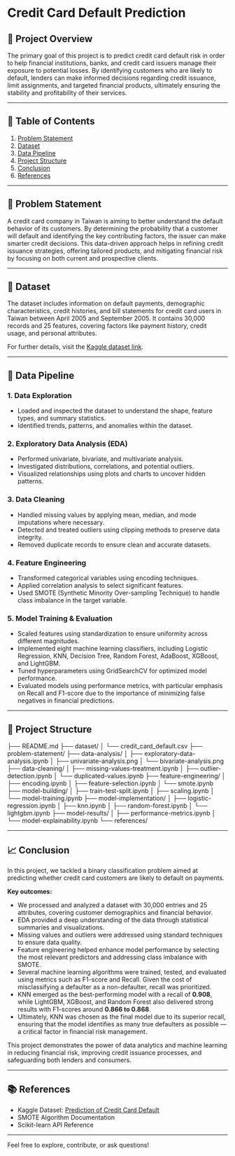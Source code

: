 # Credit Card Default Prediction

## 📖 Project Overview
The primary goal of this project is to predict credit card default risk in order to help financial institutions, banks, and credit card issuers manage their exposure to potential losses. By identifying customers who are likely to default, lenders can make informed decisions regarding credit issuance, limit assignments, and targeted financial products, ultimately ensuring the stability and profitability of their services.

---

## 📑 Table of Contents
1. [Problem Statement](#problem-statement)
2. [Dataset](#dataset)
3. [Data Pipeline](#data-pipeline)
4. [Project Structure](#project-structure)
5. [Conclusion](#conclusion)
6. [References](#references)

---

## 📌 Problem Statement
A credit card company in Taiwan is aiming to better understand the default behavior of its customers. By determining the probability that a customer will default and identifying the key contributing factors, the issuer can make smarter credit decisions. This data-driven approach helps in refining credit issuance strategies, offering tailored products, and mitigating financial risk by focusing on both current and prospective clients.

---

## 📂 Dataset
The dataset includes information on default payments, demographic characteristics, credit histories, and bill statements for credit card users in Taiwan between April 2005 and September 2005. It contains 30,000 records and 25 features, covering factors like payment history, credit usage, and personal attributes.

For further details, visit the [Kaggle dataset link](https://www.kaggle.com/code/selener/prediction-of-credit-card-default/input).

---

## 🔄 Data Pipeline

### 1. Data Exploration
- Loaded and inspected the dataset to understand the shape, feature types, and summary statistics.
- Identified trends, patterns, and anomalies within the dataset.

### 2. Exploratory Data Analysis (EDA)
- Performed univariate, bivariate, and multivariate analysis.
- Investigated distributions, correlations, and potential outliers.
- Visualized relationships using plots and charts to uncover hidden patterns.

### 3. Data Cleaning
- Handled missing values by applying mean, median, and mode imputations where necessary.
- Detected and treated outliers using clipping methods to preserve data integrity.
- Removed duplicate records to ensure clean and accurate datasets.

### 4. Feature Engineering
- Transformed categorical variables using encoding techniques.
- Applied correlation analysis to select significant features.
- Used SMOTE (Synthetic Minority Over-sampling Technique) to handle class imbalance in the target variable.

### 5. Model Training & Evaluation
- Scaled features using standardization to ensure uniformity across different magnitudes.
- Implemented eight machine learning classifiers, including Logistic Regression, KNN, Decision Tree, Random Forest, AdaBoost, XGBoost, and LightGBM.
- Tuned hyperparameters using GridSearchCV for optimized model performance.
- Evaluated models using performance metrics, with particular emphasis on Recall and F1-score due to the importance of minimizing false negatives in financial predictions.

---

## 📂 Project Structure

├── README.md
├── dataset/
│ └── credit_card_default.csv
├── problem-statement/
├── data-analysis/
│ ├── exploratory-data-analysis.ipynb
│ ├── univariate-analysis.png
│ └── bivariate-analysis.png
├── data-cleaning/
│ ├── missing-values-treatment.ipynb
│ ├── outlier-detection.ipynb
│ └── duplicated-values.ipynb
├── feature-engineering/
│ ├── encoding.ipynb
│ ├── feature-selection.ipynb
│ └── smote.ipynb
├── model-building/
│ ├── train-test-split.ipynb
│ ├── scaling.ipynb
│ └── model-training.ipynb
├── model-implementation/
│ ├── logistic-regression.ipynb
│ ├── knn.ipynb
│ ├── random-forest.ipynb
│ └── lightgbm.ipynb
├── model-results/
│ ├── performance-metrics.ipynb
│ └── model-explainability.ipynb
└── references/

---

## 📈 Conclusion

In this project, we tackled a binary classification problem aimed at predicting whether credit card customers are likely to default on payments.

**Key outcomes:**
- We processed and analyzed a dataset with 30,000 entries and 25 attributes, covering customer demographics and financial behavior.
- EDA provided a deep understanding of the data through statistical summaries and visualizations.
- Missing values and outliers were addressed using standard techniques to ensure data quality.
- Feature engineering helped enhance model performance by selecting the most relevant predictors and addressing class imbalance with SMOTE.
- Several machine learning algorithms were trained, tested, and evaluated using metrics such as F1-score and Recall. Given the cost of misclassifying a defaulter as a non-defaulter, recall was prioritized.
- KNN emerged as the best-performing model with a recall of **0.908**, while LightGBM, XGBoost, and Random Forest also delivered strong results with F1-scores around **0.866 to 0.868**.
- Ultimately, KNN was chosen as the final model due to its superior recall, ensuring that the model identifies as many true defaulters as possible — a critical factor in financial risk management.

This project demonstrates the power of data analytics and machine learning in reducing financial risk, improving credit issuance processes, and safeguarding both lenders and consumers.

---

## 📚 References
- Kaggle Dataset: [Prediction of Credit Card Default](https://www.kaggle.com/code/selener/prediction-of-credit-card-default/input)
- SMOTE Algorithm Documentation
- Scikit-learn API Reference

---

Feel free to explore, contribute, or ask questions!


